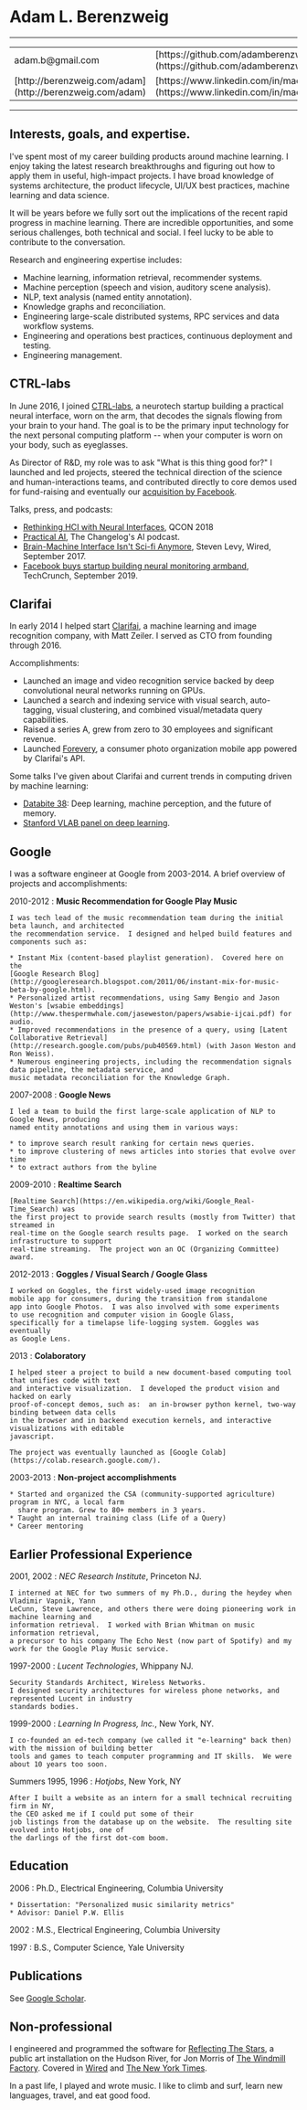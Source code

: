 Adam L. Berenzweig
===============

----

<table width=100%>
<tr><td>adam.b@gmail.com</td>
<td>[https://github.com/adamberenzweig](https://github.com/adamberenzweig)</td>
</tr>
<tr>
<td>[http://berenzweig.com/adam](http://berenzweig.com/adam)</td>
<td>[https://www.linkedin.com/in/madadam/](https://www.linkedin.com/in/madadam/)</td>
</tr>
</table>

----

## Interests, goals, and expertise.

I've spent most of my career building products around machine learning.  I enjoy taking the
latest research breakthroughs and figuring out how to apply them in useful, high-impact projects.
I have broad knowledge of systems architecture, the product lifecycle, UI/UX best practices,
machine learning and data science.

It will be years before we fully sort out the implications of the recent rapid progress in
machine learning.  There are incredible opportunities, and some serious challenges, both technical
and social.  I feel lucky to be able to contribute to the conversation.


Research and engineering expertise includes:

* Machine learning, information retrieval, recommender systems.
* Machine perception (speech and vision, auditory scene analysis).
* NLP, text analysis (named entity annotation).
* Knowledge graphs and reconciliation.
* Engineering large-scale distributed systems, RPC services and data workflow systems.
* Engineering and operations best practices, continuous deployment and testing.
* Engineering management.


## CTRL-labs

In June 2016, I joined [CTRL-labs](http://ctrl-labs.com), a neurotech startup
building a practical neural interface, worn on the arm, that decodes the signals flowing
from your brain to your hand. The goal is to be the primary input technology
for the next personal computing platform -- when your computer is worn on your body,
such as eyeglasses.

As Director of R&D, my role was to ask "What is this thing good for?" I launched and led projects,
steered the technical direction of the science
and human-interactions teams, and contributed directly to core demos used for fund-raising and
eventually our
[acquisition by Facebook](https://www.cnbc.com/2019/09/23/facebook-announces-acquisition-of-brain-computing-start-up-ctrl-labs.html).

Talks, press, and podcasts:

* [Rethinking HCI with Neural Interfaces](https://www.infoq.com/presentations/hci-ctrllabsco/),
  QCON 2018
* [Practical AI](https://changelog.com/practicalai/41), The
  Changelog's AI podcast.
* [Brain-Machine Interface Isn't Sci-fi Anymore](https://www.wired.com/story/brain-machine-interface-isnt-sci-fi-anymore/), Steven Levy, Wired, September 2017.
* [Facebook buys startup building neural monitoring armband](https://techcrunch.com/2019/09/23/facebook-buys-startup-building-neural-monitoring-armband/),
  TechCrunch, September 2019.

## Clarifai

In early 2014 I helped start [Clarifai](http://www.clarifai.com), a machine learning and image recognition company, with Matt Zeiler.  I served as CTO from founding through 2016.

Accomplishments:

* Launched an image and video recognition service backed by deep convolutional neural networks
  running on GPUs.
* Launched a search and indexing service with visual search, auto-tagging, visual clustering, and
  combined visual/metadata query capabilities.
* Raised a series A, grew from zero to 30 employees and significant revenue.
* Launched [Forevery](https://itunes.apple.com/app/apple-store/id1005812175?mt=8),
  a consumer photo organization mobile app powered by Clarifai's API.


Some talks I've given about Clarifai and current trends in computing driven by machine learning:

* [Databite 38](http://www.datasociety.net/events/databite-no-38-adam-berenzweig/):
  Deep learning, machine perception, and the future of memory.
* [Stanford VLAB panel on deep learning](https://youtu.be/czLI3oLDe8M?t=1349).

## Google

I was a software engineer at Google from 2003-2014.
A brief overview of projects and accomplishments:

2010-2012
:   **Music Recommendation for Google Play Music**

    I was tech lead of the music recommendation team during the initial beta launch, and architected
    the recommendation service.  I designed and helped build features and components such as:

    * Instant Mix (content-based playlist generation).  Covered here on the 
    [Google Research Blog](http://googleresearch.blogspot.com/2011/06/instant-mix-for-music-beta-by-google.html).
    * Personalized artist recommendations, using Samy Bengio and Jason Weston's [wsabie embeddings](http://www.thespermwhale.com/jaseweston/papers/wsabie-ijcai.pdf) for audio.
    * Improved recommendations in the presence of a query, using [Latent Collaborative Retrieval](http://research.google.com/pubs/pub40569.html) (with Jason Weston and Ron Weiss).
    * Numerous engineering projects, including the recommendation signals data pipeline, the metadata service, and
    music metadata reconciliation for the Knowledge Graph.

2007-2008
:   **Google News**

    I led a team to build the first large-scale application of NLP to Google News, producing
    named entity annotations and using them in various ways:

    * to improve search result ranking for certain news queries.
    * to improve clustering of news articles into stories that evolve over time
    * to extract authors from the byline


2009-2010
:   **Realtime Search**

    [Realtime Search](https://en.wikipedia.org/wiki/Google_Real-Time_Search) was
    the first project to provide search results (mostly from Twitter) that streamed in
    real-time on the Google search results page.  I worked on the search infrastructure to support
    real-time streaming.  The project won an OC (Organizing Committee) award.


2012-2013
:   **Goggles / Visual Search / Google Glass**

    I worked on Goggles, the first widely-used image recognition
    mobile app for consumers, during the transition from standalone
    app into Google Photos.  I was also involved with some experiments
    to use recognition and computer vision in Google Glass,
    specifically for a timelapse life-logging system. Goggles was eventually
    as Google Lens.

2013
:   **Colaboratory**

    I helped steer a project to build a new document-based computing tool that unifies code with text
    and interactive visualization.  I developed the product vision and hacked on early
    proof-of-concept demos, such as:  an in-browser python kernel, two-way binding between data cells
    in the browser and in backend execution kernels, and interactive visualizations with editable
    javascript.

    The project was eventually launched as [Google Colab](https://colab.research.google.com/).

2003-2013
:   **Non-project accomplishments**

    * Started and organized the CSA (community-supported agriculture) program in NYC, a local farm
      share program. Grew to 80+ members in 3 years.
    * Taught an internal training class (Life of a Query)
    * Career mentoring


## Earlier Professional Experience

2001, 2002
:   *NEC Research Institute*, Princeton NJ.

    I interned at NEC for two summers of my Ph.D., during the heydey when Vladimir Vapnik, Yann
    LeCunn, Steve Lawrence, and others there were doing pioneering work in machine learning and
    information retrieval.  I worked with Brian Whitman on music information retrieval, 
    a precursor to his company The Echo Nest (now part of Spotify) and my work for the Google Play Music service.

1997-2000
:   *Lucent Technologies*, Whippany NJ.

    Security Standards Architect, Wireless Networks.  
    I designed security architectures for wireless phone networks, and represented Lucent in industry
    standards bodies.

1999-2000
:   *Learning In Progress, Inc.*, New York, NY.

    I co-founded an ed-tech company (we called it "e-learning" back then) with the mission of building better
    tools and games to teach computer programming and IT skills.  We were about 10 years too soon.

Summers 1995, 1996
:   *Hotjobs*, New York, NY

    After I built a website as an intern for a small technical recruiting firm in NY,
    the CEO asked me if I could put some of their
    job listings from the database up on the website.  The resulting site evolved into Hotjobs, one of
    the darlings of the first dot-com boom.


## Education

2006
:   Ph.D., Electrical Engineering, Columbia University

    * Dissertation: "Personalized music similarity metrics"
    * Advisor: Daniel P.W. Ellis

2002
:   M.S., Electrical Engineering, Columbia University

1997
:   B.S., Computer Science, Yale University

## Publications

See [Google Scholar](https://scholar.google.com/citations?user=XlXvEfQAAAAJ).


## Non-professional

I engineered and programmed the software for
[Reflecting The Stars](http://thewindmillfactory.com/?portfolio=reflecting-the-stars),
a public art installation on the Hudson River, for
Jon Morris of [The Windmill Factory](http://www.thewindmillfactory.com/reflecting_the_stars.html).
Covered in [Wired](http://www.wired.com/underwire/2011/09/reflecting-the-stars) and
[The New York Times](http://video.nytimes.com/video/2011/10/06/arts/100000001096048/artsbeat-october-6-2011.html).

In a past life, I played and wrote music.  I like to climb and surf, learn new languages, travel,
and eat good food.
